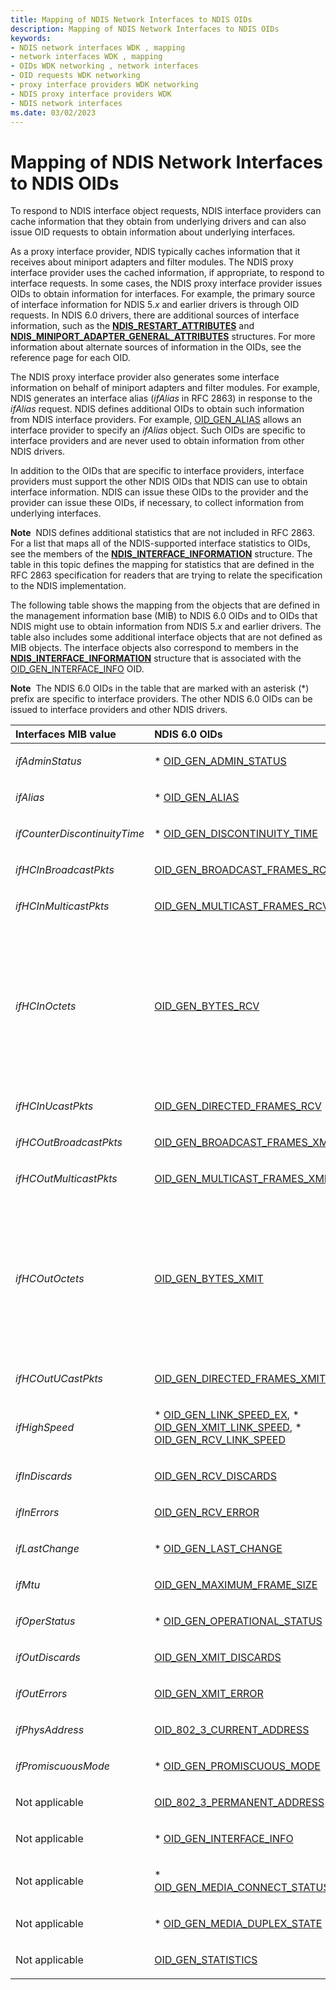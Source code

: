 ```yaml
---
title: Mapping of NDIS Network Interfaces to NDIS OIDs
description: Mapping of NDIS Network Interfaces to NDIS OIDs
keywords:
- NDIS network interfaces WDK , mapping
- network interfaces WDK , mapping
- OIDs WDK networking , network interfaces
- OID requests WDK networking
- proxy interface providers WDK networking
- NDIS proxy interface providers WDK
- NDIS network interfaces
ms.date: 03/02/2023
---
```


# Mapping of NDIS Network Interfaces to NDIS OIDs





To respond to NDIS interface object requests, NDIS interface providers can cache information that they obtain from underlying drivers and can also issue OID requests to obtain information about underlying interfaces.

As a proxy interface provider, NDIS typically caches information that it receives about miniport adapters and filter modules. The NDIS proxy interface provider uses the cached information, if appropriate, to respond to interface requests. In some cases, the NDIS proxy interface provider issues OIDs to obtain information for interfaces. For example, the primary source of interface information for NDIS 5.*x* and earlier drivers is through OID requests. In NDIS 6.0 drivers, there are additional sources of interface information, such as the [**NDIS\_RESTART\_ATTRIBUTES**](/windows-hardware/drivers/ddi/ndis/ns-ndis-_ndis_restart_attributes) and [**NDIS\_MINIPORT\_ADAPTER\_GENERAL\_ATTRIBUTES**](/windows-hardware/drivers/ddi/ndis/ns-ndis-_ndis_miniport_adapter_general_attributes) structures. For more information about alternate sources of information in the OIDs, see the reference page for each OID.

The NDIS proxy interface provider also generates some interface information on behalf of miniport adapters and filter modules. For example, NDIS generates an interface alias (*ifAlias* in RFC 2863) in response to the *ifAlias* request. NDIS defines additional OIDs to obtain such information from NDIS interface providers. For example, [OID\_GEN\_ALIAS](./oid-gen-alias.md) allows an interface provider to specify an *ifAlias* object. Such OIDs are specific to interface providers and are never used to obtain information from other NDIS drivers.

In addition to the OIDs that are specific to interface providers, interface providers must support the other NDIS OIDs that NDIS can use to obtain interface information. NDIS can issue these OIDs to the provider and the provider can issue these OIDs, if necessary, to collect information from underlying interfaces.

**Note**  NDIS defines additional statistics that are not included in RFC 2863. For a list that maps all of the NDIS-supported interface statistics to OIDs, see the members of the [**NDIS\_INTERFACE\_INFORMATION**](/windows/win32/api/ifdef/ns-ifdef-ndis_interface_information) structure. The table in this topic defines the mapping for statistics that are defined in the RFC 2863 specification for readers that are trying to relate the specification to the NDIS implementation.

 

The following table shows the mapping from the objects that are defined in the management information base (MIB) to NDIS 6.0 OIDs and to OIDs that NDIS might use to obtain information from NDIS 5.*x* and earlier drivers. The table also includes some additional interface objects that are not defined as MIB objects. The interface objects also correspond to members in the [**NDIS\_INTERFACE\_INFORMATION**](ndis-interface-information.md) structure that is associated with the [OID\_GEN\_INTERFACE\_INFO](./oid-gen-interface-info.md) OID.

**Note**  The NDIS 6.0 OIDs in the table that are marked with an asterisk (\*) prefix are specific to interface providers. The other NDIS 6.0 OIDs can be issued to interface providers and other NDIS drivers.

 

<table>
<colgroup>
<col width="33%" />
<col width="33%" />
<col width="33%" />
</colgroup>
<thead>
<tr class="header">
<th align="left">Interfaces MIB value</th>
<th align="left">NDIS 6.0 OIDs</th>
<th align="left">NDIS 5.x and earlier OIDs</th>
</tr>
</thead>
<tbody>
<tr class="odd">
<td align="left"><p><em>ifAdminStatus</em></p></td>
<td align="left"><p>* <a href="/windows-hardware/drivers/network/oid-gen-admin-status" data-raw-source="[OID_GEN_ADMIN_STATUS](./oid-gen-admin-status.md)">OID_GEN_ADMIN_STATUS</a></p></td>
<td align="left"></td>
</tr>
<tr class="even">
<td align="left"><p><em>ifAlias</em></p></td>
<td align="left"><p>* <a href="/windows-hardware/drivers/network/oid-gen-alias" data-raw-source="[OID_GEN_ALIAS](./oid-gen-alias.md)">OID_GEN_ALIAS</a></p></td>
<td align="left"></td>
</tr>
<tr class="odd">
<td align="left"><p><em>ifCounterDiscontinuityTime</em></p></td>
<td align="left"><p>* <a href="/windows-hardware/drivers/network/oid-gen-discontinuity-time" data-raw-source="[OID_GEN_DISCONTINUITY_TIME](./oid-gen-discontinuity-time.md)">OID_GEN_DISCONTINUITY_TIME</a></p></td>
<td align="left"></td>
</tr>
<tr class="even">
<td align="left"><p><em>ifHCInBroadcastPkts</em></p></td>
<td align="left"><p><a href="/windows-hardware/drivers/network/oid-gen-broadcast-frames-rcv" data-raw-source="[OID_GEN_BROADCAST_FRAMES_RCV](./oid-gen-broadcast-frames-rcv.md)">OID_GEN_BROADCAST_FRAMES_RCV</a></p></td>
<td align="left"><p>OID_GEN_BROADCAST_FRAMES_RCV</p></td>
</tr>
<tr class="odd">
<td align="left"><p><em>ifHCInMulticastPkts</em></p></td>
<td align="left"><p><a href="/windows-hardware/drivers/network/oid-gen-multicast-frames-rcv" data-raw-source="[OID_GEN_MULTICAST_FRAMES_RCV](./oid-gen-multicast-frames-rcv.md)">OID_GEN_MULTICAST_FRAMES_RCV</a></p></td>
<td align="left"><p>OID_GEN_MULTICAST_FRAMES_RCV</p></td>
</tr>
<tr class="even">
<td align="left"><p><em>ifHCInOctets</em></p></td>
<td align="left"><p><a href="/windows-hardware/drivers/network/oid-gen-bytes-rcv" data-raw-source="[OID_GEN_BYTES_RCV](./oid-gen-bytes-rcv.md)">OID_GEN_BYTES_RCV</a></p></td>
<td align="left"><p>NDIS adds the results from these OIDs to collect the <em>ifHCInOctets</em> value from NDIS 5.<em>x</em> drivers:</p>
<p><a href="/windows-hardware/drivers/network/oid-gen-directed-bytes-rcv" data-raw-source="[OID_GEN_DIRECTED_BYTES_RCV](./oid-gen-directed-bytes-rcv.md)">OID_GEN_DIRECTED_BYTES_RCV</a>+</p>
<p><a href="/windows-hardware/drivers/network/oid-gen-multicast-bytes-rcv" data-raw-source="[OID_GEN_MULTICAST_BYTES_RCV](./oid-gen-multicast-bytes-rcv.md)">OID_GEN_MULTICAST_BYTES_RCV</a>+</p>
<p><a href="/windows-hardware/drivers/network/oid-gen-broadcast-bytes-rcv" data-raw-source="[OID_GEN_BROADCAST_BYTES_RCV](./oid-gen-broadcast-bytes-rcv.md)">OID_GEN_BROADCAST_BYTES_RCV</a></p>
<p>NDIS 6.0 interface providers should also support these OIDs.</p></td>
</tr>
<tr class="odd">
<td align="left"><p><em>ifHCInUcastPkts</em></p></td>
<td align="left"><p><a href="/windows-hardware/drivers/network/oid-gen-directed-frames-rcv" data-raw-source="[OID_GEN_DIRECTED_FRAMES_RCV](./oid-gen-directed-frames-rcv.md)">OID_GEN_DIRECTED_FRAMES_RCV</a></p></td>
<td align="left"><p>OID_GEN_DIRECTED_FRAMES_RCV</p></td>
</tr>
<tr class="even">
<td align="left"><p><em>ifHCOutBroadcastPkts</em></p></td>
<td align="left"><p><a href="/windows-hardware/drivers/network/oid-gen-broadcast-frames-xmit" data-raw-source="[OID_GEN_BROADCAST_FRAMES_XMIT](./oid-gen-broadcast-frames-xmit.md)">OID_GEN_BROADCAST_FRAMES_XMIT</a></p></td>
<td align="left"><p>OID_GEN_BROADCAST_FRAMES_XMIT</p></td>
</tr>
<tr class="odd">
<td align="left"><p><em>ifHCOutMulticastPkts</em></p></td>
<td align="left"><p><a href="/windows-hardware/drivers/network/oid-gen-multicast-frames-xmit" data-raw-source="[OID_GEN_MULTICAST_FRAMES_XMIT](./oid-gen-multicast-frames-xmit.md)">OID_GEN_MULTICAST_FRAMES_XMIT</a></p></td>
<td align="left"><p>OID_GEN_MULTICAST_FRAMES_XMIT</p></td>
</tr>
<tr class="even">
<td align="left"><p><em>ifHCOutOctets</em></p></td>
<td align="left"><p><a href="/windows-hardware/drivers/network/oid-gen-bytes-xmit" data-raw-source="[OID_GEN_BYTES_XMIT](./oid-gen-bytes-xmit.md)">OID_GEN_BYTES_XMIT</a></p></td>
<td align="left"><p>NDIS adds the results from these OIDs to collect the <em>ifHCInOctets</em> value from NDIS 5.<em>x</em> drivers:</p>
<p><a href="/windows-hardware/drivers/network/oid-gen-directed-bytes-xmit" data-raw-source="[OID_GEN_DIRECTED_BYTES_XMIT](./oid-gen-directed-bytes-xmit.md)">OID_GEN_DIRECTED_BYTES_XMIT</a>+</p>
<p><a href="/windows-hardware/drivers/network/oid-gen-multicast-bytes-xmit" data-raw-source="[OID_GEN_MULTICAST_BYTES_XMIT](./oid-gen-multicast-bytes-xmit.md)">OID_GEN_MULTICAST_BYTES_XMIT</a>+</p>
<p><a href="/windows-hardware/drivers/network/oid-gen-broadcast-bytes-xmit" data-raw-source="[OID_GEN_BROADCAST_BYTES_XMIT](./oid-gen-broadcast-bytes-xmit.md)">OID_GEN_BROADCAST_BYTES_XMIT</a></p>
<p>NDIS 6.0 interface providers should also support these OIDs.</p></td>
</tr>
<tr class="odd">
<td align="left"><p><em>ifHCOutUCastPkts</em></p></td>
<td align="left"><p><a href="/windows-hardware/drivers/network/oid-gen-directed-frames-xmit" data-raw-source="[OID_GEN_DIRECTED_FRAMES_XMIT](./oid-gen-directed-frames-xmit.md)">OID_GEN_DIRECTED_FRAMES_XMIT</a></p></td>
<td align="left"><p>OID_GEN_DIRECTED_FRAMES_XMIT</p></td>
</tr>
<tr class="even">
<td align="left"><p><em>ifHighSpeed</em></p></td>
<td align="left"><p>* <a href="/windows-hardware/drivers/network/oid-gen-link-speed-ex" data-raw-source="[OID_GEN_LINK_SPEED_EX](./oid-gen-link-speed-ex.md)">OID_GEN_LINK_SPEED_EX</a>, * <a href="/windows-hardware/drivers/network/oid-gen-xmit-link-speed" data-raw-source="[OID_GEN_XMIT_LINK_SPEED](./oid-gen-xmit-link-speed.md)">OID_GEN_XMIT_LINK_SPEED</a>, * <a href="/windows-hardware/drivers/network/oid-gen-rcv-link-speed" data-raw-source="[OID_GEN_RCV_LINK_SPEED](./oid-gen-rcv-link-speed.md)">OID_GEN_RCV_LINK_SPEED</a></p></td>
<td align="left"><p><a href="/windows-hardware/drivers/network/oid-gen-link-speed" data-raw-source="[OID_GEN_LINK_SPEED](./oid-gen-link-speed.md)">OID_GEN_LINK_SPEED</a></p></td>
</tr>
<tr class="odd">
<td align="left"><p><em>ifInDiscards</em></p></td>
<td align="left"><p><a href="/windows-hardware/drivers/network/oid-gen-rcv-discards" data-raw-source="[OID_GEN_RCV_DISCARDS](./oid-gen-rcv-discards.md)">OID_GEN_RCV_DISCARDS</a></p></td>
<td align="left"></td>
</tr>
<tr class="even">
<td align="left"><p><em>ifInErrors</em></p></td>
<td align="left"><p><a href="/windows-hardware/drivers/network/oid-gen-rcv-error" data-raw-source="[OID_GEN_RCV_ERROR](./oid-gen-rcv-error.md)">OID_GEN_RCV_ERROR</a></p></td>
<td align="left"><p>OID_GEN_RCV_ERROR</p></td>
</tr>
<tr class="odd">
<td align="left"><p><em>ifLastChange</em></p></td>
<td align="left"><p>* <a href="/windows-hardware/drivers/network/oid-gen-last-change" data-raw-source="[OID_GEN_LAST_CHANGE](./oid-gen-last-change.md)">OID_GEN_LAST_CHANGE</a></p></td>
<td align="left"></td>
</tr>
<tr class="even">
<td align="left"><p><em>ifMtu</em></p></td>
<td align="left"><p><a href="/windows-hardware/drivers/network/oid-gen-maximum-frame-size" data-raw-source="[OID_GEN_MAXIMUM_FRAME_SIZE](./oid-gen-maximum-frame-size.md)">OID_GEN_MAXIMUM_FRAME_SIZE</a></p></td>
<td align="left"><p>OID_GEN_MAXIMUM_FRAME_SIZE</p></td>
</tr>
<tr class="odd">
<td align="left"><p><em>ifOperStatus</em></p></td>
<td align="left"><p>* <a href="/windows-hardware/drivers/network/oid-gen-operational-status" data-raw-source="[OID_GEN_OPERATIONAL_STATUS](./oid-gen-operational-status.md)">OID_GEN_OPERATIONAL_STATUS</a></p></td>
<td align="left"></td>
</tr>
<tr class="even">
<td align="left"><p><em>ifOutDiscards</em></p></td>
<td align="left"><p><a href="/windows-hardware/drivers/network/oid-gen-xmit-discards" data-raw-source="[OID_GEN_XMIT_DISCARDS](./oid-gen-xmit-discards.md)">OID_GEN_XMIT_DISCARDS</a></p></td>
<td align="left"><p>OID_GEN_XMIT_DISCARDS</p></td>
</tr>
<tr class="odd">
<td align="left"><p><em>ifOutErrors</em></p></td>
<td align="left"><p><a href="/windows-hardware/drivers/network/oid-gen-xmit-error" data-raw-source="[OID_GEN_XMIT_ERROR](./oid-gen-xmit-error.md)">OID_GEN_XMIT_ERROR</a></p></td>
<td align="left"><p>OID_GEN_XMIT_ERROR</p></td>
</tr>
<tr class="even">
<td align="left"><p><em>ifPhysAddress</em></p></td>
<td align="left"><p><a href="/windows-hardware/drivers/network/oid-802-3-current-address" data-raw-source="[OID_802_3_CURRENT_ADDRESS](./oid-802-3-current-address.md)">OID_802_3_CURRENT_ADDRESS</a></p></td>
<td align="left"><p>OID_802_3_CURRENT_ADDRESS</p></td>
</tr>
<tr class="odd">
<td align="left"><p><em>ifPromiscuousMode</em></p></td>
<td align="left"><p>* <a href="/windows-hardware/drivers/network/oid-gen-promiscuous-mode" data-raw-source="[OID_GEN_PROMISCUOUS_MODE](./oid-gen-promiscuous-mode.md)">OID_GEN_PROMISCUOUS_MODE</a></p></td>
<td align="left"></td>
</tr>
<tr class="even">
<td align="left"><p>Not applicable</p></td>
<td align="left"><p><a href="/windows-hardware/drivers/network/oid-802-3-permanent-address" data-raw-source="[OID_802_3_PERMANENT_ADDRESS](./oid-802-3-permanent-address.md)">OID_802_3_PERMANENT_ADDRESS</a></p></td>
<td align="left"><p>OID_802_3_PERMANENT_ADDRESS</p></td>
</tr>
<tr class="odd">
<td align="left"><p>Not applicable</p></td>
<td align="left"><p>* <a href="/windows-hardware/drivers/network/oid-gen-interface-info" data-raw-source="[OID_GEN_INTERFACE_INFO](./oid-gen-interface-info.md)">OID_GEN_INTERFACE_INFO</a></p></td>
<td align="left"></td>
</tr>
<tr class="even">
<td align="left"><p>Not applicable</p></td>
<td align="left"><p>* <a href="/windows-hardware/drivers/network/oid-gen-media-connect-status-ex" data-raw-source="[OID_GEN_MEDIA_CONNECT_STATUS_EX](./oid-gen-media-connect-status-ex.md)">OID_GEN_MEDIA_CONNECT_STATUS_EX</a></p></td>
<td align="left"></td>
</tr>
<tr class="odd">
<td align="left"><p>Not applicable</p></td>
<td align="left"><p>* <a href="/windows-hardware/drivers/network/oid-gen-media-duplex-state" data-raw-source="[OID_GEN_MEDIA_DUPLEX_STATE](./oid-gen-media-duplex-state.md)">OID_GEN_MEDIA_DUPLEX_STATE</a></p></td>
<td align="left"></td>
</tr>
<tr class="even">
<td align="left"><p>Not applicable</p></td>
<td align="left"><p><a href="/windows-hardware/drivers/network/oid-gen-statistics" data-raw-source="[OID_GEN_STATISTICS](./oid-gen-statistics.md)">OID_GEN_STATISTICS</a></p></td>
<td align="left"></td>
</tr>
</tbody>
</table>

 

